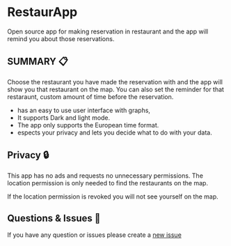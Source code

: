# RestaurApp
Open source app for making reservation in restaurant and the app will remind you about those reservations.


## SUMMARY <g-emoji class="g-emoji" alias="clipboard" fallback-src="https://github.githubassets.com/images/icons/emoji/unicode/1f4cb.png">📋</g-emoji>

Choose the restaurant you have made the reservation with and the app will show you that restaurant on the map. You can also set the reminder for that restaraunt, custom amount of time before the reservation.

- has an easy to use user interface with graphs,
- It supports Dark and light mode. 
- The app only supports the European time format. 
- espects your privacy and lets you decide what to do with your data.

## Privacy <g-emoji class="g-emoji" alias="lock" fallback-src="https://github.githubassets.com/images/icons/emoji/unicode/1f512.png">🔒</g-emoji>

This app has no ads and requests no unnecessary permissions. The location permission is only needed to find the restaurants on the map.

If the location permission is revoked you will not see yourself on the map.

## Questions & Issues <g-emoji class="g-emoji" alias="thinking" fallback-src="https://github.githubassets.com/images/icons/emoji/unicode/1f914.png">🤔</g-emoji>

If you have any question or issues please create a [new issue](#https://github.com/3-letnik-UN-2022-2023/pora-my-second-app-trdin/issues/new)
